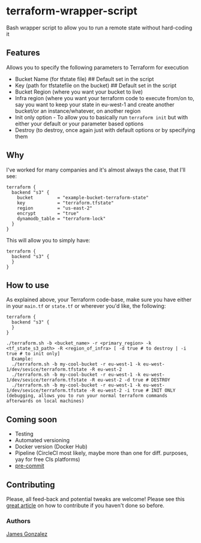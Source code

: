 # terraform-wrapper-script
Bash wrapper script to allow you to run a remote state without hard-coding it

## Features
Allows you to specify the following parameters to Terraform for execution
  - Bucket Name (for tfstate file) ## Default set in the script
  - Key (path for tfstatefile on the bucket) ## Default set in the script
  - Bucket Region (where you want your bucket to live)
  - Infra region (where you want your terraform code to execute from/on to, say you want to keep your state in eu-west-1 and create another bucket/or an instance/whatever, on another region
  - Init only option - To allow you to basically run `terraform init` but with either your default or your parameter based options
  - Destroy (to destroy, once again just with default options or by specifying them

## Why
I've worked for many companies and it's almost always the case, that I'll see:
```hcl
terraform {
  backend "s3" {
    bucket         = "example-bucket-terraform-state"
    key            = "terraform.tfstate"
    region         = "us-east-2"
    encrypt        = "true"
    dynamodb_table = "terraform-lock"
  }
}
```

This will allow you to simply have:
```hcl
terraform {
  backend "s3" {
  }
}
```

## How to use
As explained above, your Terraform code-base, make sure you have either in your `main.tf` or `state.tf` or wherever you'd like, the following:
```hcl
terraform {
  backend "s3" {
  }
}
```

```
./terraform.sh -b <bucket_name> -r <primary_region> -k <tf_state_s3_path> -R <region_of_infra> [ -d true # to destroy | -i true # to init only]
  Example:
  ./terraform.sh -b my-cool-bucket -r eu-west-1 -k eu-west-1/dev/sevice/terraform.tfstate -R eu-west-2
  ./terraform.sh -b my-cool-bucket -r eu-west-1 -k eu-west-1/dev/sevice/terraform.tfstate -R eu-west-2 -d true # DESTROY
  ./terraform.sh -b my-cool-bucket -r eu-west-1 -k eu-west-1/dev/sevice/terraform.tfstate -R eu-west-2 -i true # INIT ONLY (debugging, allows you to run your normal terraform commands afterwards on local machines)
 ```
 
## Coming soon
* Testing
* Automated versioning
* Docker version (Docker Hub)
* Pipeline (CircleCI most likely, maybe more than one for diff. purposes, yay for free CIs platforms)
* [pre-commit](https://www.pre-commit.org)

## Contributing
Please, all feed-back and potential tweaks are welcome! Please see this [great article](https://akrabat.com/the-beginners-guide-to-contributing-to-a-github-project/) on how to contribute if you haven't done so before.

### Authors
[James Gonzalez](https://github.com/cultavix)
  
